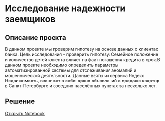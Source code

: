 # Исследование надежности заемщиков
## Описание проекта

В данном проекте мы проверим гипотезу на основе данных о клиентах банка. Цель исследования - проверить гипотезу: Семейное положение и количество детей клиента влияет на факт погашения кредита в срок.В данном проекте необходимо определить параметры автоматизированной системы для отслеживания аномалий и мошеннической деятельности. Данные взяты из сервиса Яндекc Недвижимость, вкоючает в себя: архив объявлений о продаже квартир в Санкт-Петербурге и соседних населённых пунктах за несколько лет.

## Решение
[Открыть Notebook](https://github.com/S1udent/yandex-practicum/tree/main/2-Исследование%20надежности%20заемщиков/Исследование%20надёжности%20заёмщиков.ipynb)
